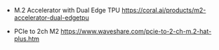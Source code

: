 
* M.2 Accelerator with Dual Edge TPU
https://coral.ai/products/m2-accelerator-dual-edgetpu

* PCIe to 2ch M2
https://www.waveshare.com/pcie-to-2-ch-m.2-hat-plus.htm
